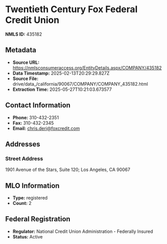 # Twentieth Century Fox Federal Credit Union

**NMLS ID:** 435182

## Metadata
- **Source URL:** https://nmlsconsumeraccess.org/EntityDetails.aspx/COMPANY/435182
- **Data Timestamp:** 2025-02-13T20:29:29.827Z
- **Source File:** drive/data_/california/90067/COMPANY/COMPANY_435182.html
- **Extraction Time:** 2025-05-27T10:21:03.673577

## Contact Information
- **Phone:** 310-432-2351
- **Fax:** 310-432-2345
- **Email:** chris.deri@foxcredit.com

## Addresses
### Street Address
1901 Avenue of the Stars, Suite 120; Los Angeles, CA 90067

## MLO Information
- **Type:** registered
- **Count:** 2

## Federal Registration
- **Regulator:** National Credit Union Administration - Federally Insured
- **Status:** Active
